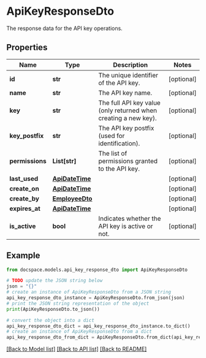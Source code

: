 # ApiKeyResponseDto

The response data for the API key operations.

## Properties

Name | Type | Description | Notes
------------ | ------------- | ------------- | -------------
**id** | **str** | The unique identifier of the API key. | [optional] 
**name** | **str** | The API key name. | [optional] 
**key** | **str** | The full API key value (only returned when creating a new key). | [optional] 
**key_postfix** | **str** | The API key postfix (used for identification). | [optional] 
**permissions** | **List[str]** | The list of permissions granted to the API key. | [optional] 
**last_used** | [**ApiDateTime**](ApiDateTime.md) |  | [optional] 
**create_on** | [**ApiDateTime**](ApiDateTime.md) |  | [optional] 
**create_by** | [**EmployeeDto**](EmployeeDto.md) |  | [optional] 
**expires_at** | [**ApiDateTime**](ApiDateTime.md) |  | [optional] 
**is_active** | **bool** | Indicates whether the API key is active or not. | [optional] 

## Example

```python
from docspace.models.api_key_response_dto import ApiKeyResponseDto

# TODO update the JSON string below
json = "{}"
# create an instance of ApiKeyResponseDto from a JSON string
api_key_response_dto_instance = ApiKeyResponseDto.from_json(json)
# print the JSON string representation of the object
print(ApiKeyResponseDto.to_json())

# convert the object into a dict
api_key_response_dto_dict = api_key_response_dto_instance.to_dict()
# create an instance of ApiKeyResponseDto from a dict
api_key_response_dto_from_dict = ApiKeyResponseDto.from_dict(api_key_response_dto_dict)
```
[[Back to Model list]](../README.md#documentation-for-models) [[Back to API list]](../README.md#documentation-for-api-endpoints) [[Back to README]](../README.md)


